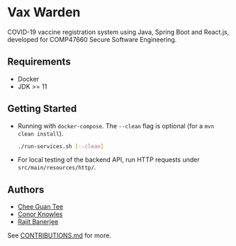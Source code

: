 # Vax Warden

COVID-19 vaccine registration system using Java, Spring Boot and React.js, developed for COMP47660 Secure Software Engineering.

## Requirements

- Docker
- JDK >= 11

## Getting Started

- Running with `docker-compose`. The `--clean` flag is optional (for a `mvn clean install`).

  ```bash
  ./run-services.sh [--clean]
  ```

- For local testing of the backend API, run HTTP requests under `src/main/resources/http/`.

## Authors

- [Chee Guan Tee](https://www.jasontcg.com)
- [Conor Knowles](https://conorknowles.com)
- [Rajit Banerjee](https://rajitbanerjee.com)

See [CONTRIBUTIONS.md](./CONTRIBUTIONS.md) for more.
